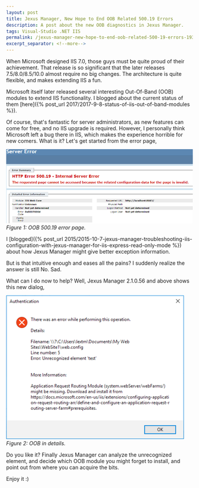 ```yaml
---
layout: post
title: Jexus Manager, New Hope to End OOB Related 500.19 Errors
description: A post about the new OOB diagnostics in Jexus Manager.
tags: Visual-Studio .NET IIS
permalink: /jexus-manager-new-hope-to-end-oob-related-500-19-errors-193854de0d4d
excerpt_separator: <!--more-->
---
```


When Microsoft designed IIS 7.0, those guys must be quite proud of their achievement. That release is so significant that the later releases 7.5/8.0/8.5/10.0 almost require no big changes. The architecture is quite flexible, and makes extending IIS a fun.

<!--more-->

Microsoft itself later released several interesting Out-Of-Band (OOB) modules to extend IIS functionality. I blogged about the current status of them [here]({% post_url 2017/2017-9-8-status-of-iis-out-of-band-modules %}).

Of course, that's fantastic for server administrators, as new features can come for free, and no IIS upgrade is required.
However, I personally think Microsoft left a bug there in IIS, which makes the experience horrible for new comers. What is it? Let's get started from the error page,

![img-description](/images/500-19.png)
_Figure 1: OOB 500.19 error page._

I [blogged]({% post_url 2015/2015-10-7-jexus-manager-troubleshooting-iis-configuration-with-jexus-manager-for-iis-express-read-only-mode %}) about how Jexus Manager might give better exception information.

But is that intuitive enough and eases all the pains? I suddenly realize the answer is still No. Sad.

What can I do now to help? Well, Jexus Manager 2.1.0.56 and above shows this new dialog,

![img-description](/images/oob-dialog.png)
_Figure 2: OOB in details._

Do you like it? Finally Jexus Manager can analyze the unrecognized element, and decide which OOB module you might forget to install, and point out from where you can acquire the bits.

Enjoy it :)
